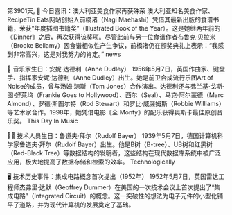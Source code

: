 第3901天, 🎉 今日喜讯：澳大利亚美食作家再获殊荣
澳大利亚知名美食作家、RecipeTin Eats网站创始人前橋渚（Nagi Maehashi）凭借其最新出版的食谱书籍，荣获“年度插图书籍奖”（Illustrated Book of the Year）。这是她继两年前的《Dinner》之后，再次获得该奖项。尽管此前与另一位食谱作者布鲁克·贝拉米（Brooke Bellamy）因食谱相似性产生争议，前橋渚仍在颁奖典礼上表示：“我感到非常高兴，这是对我努力的肯定。” 
news

🎵 音乐家生日：安妮·达德利（Anne Dudley）
1956年5月7日，英国作曲家、键盘手、指挥家安妮·达德利（Anne Dudley）出生。她是前卫合成流行乐团Art of Noise的成员，曾与汤姆·琼斯（Tom Jones）合作演出。达德利还与弗兰基·戈斯·图·好莱坞（Frankie Goes to Hollywood）、西尔（Seal）、马克·阿尔蒙德（Marc Almond）、罗德·斯图尔特（Rod Stewart）和罗比·威廉姆斯（Robbie Williams）等艺术家合作。1998年，她凭借电影《全 Monty》的配乐获得奥斯卡最佳原创音乐奖。 
This Day In Music

👨‍💻 技术人员生日：鲁道夫·拜尔（Rudolf Bayer）
1939年5月7日，德国计算机科学家鲁道夫·拜尔（Rudolf Bayer）出生。他是B树（B-tree）、UB树和红黑树（Red-Black Tree）等数据结构的发明者，这些结构在现代数据库系统中被广泛应用，极大地提高了数据存储和检索的效率。 
Technologically

🖥️ 技术历史事件：集成电路概念首次提出（1952年）
1952年5月7日，英国雷达工程师杰弗里·达默（Geoffrey Dummer）在美国的一次技术会议上首次提出了“集成电路”（Integrated Circuit）的概念。这一突破性的想法为电子元件的小型化铺平了道路，并为现代计算机的发展奠定了基础。
